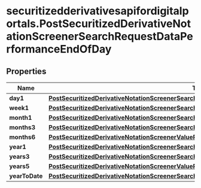 # securitizedderivativesapifordigitalportals.PostSecuritizedDerivativeNotationScreenerSearchRequestDataPerformanceEndOfDay

## Properties

Name | Type | Description | Notes
------------ | ------------- | ------------- | -------------
**day1** | [**PostSecuritizedDerivativeNotationScreenerSearchRequestDataPerformanceEndOfDayDay1**](PostSecuritizedDerivativeNotationScreenerSearchRequestDataPerformanceEndOfDayDay1.md) |  | [optional] 
**week1** | [**PostSecuritizedDerivativeNotationScreenerSearchRequestDataPerformanceEndOfDayWeek1**](PostSecuritizedDerivativeNotationScreenerSearchRequestDataPerformanceEndOfDayWeek1.md) |  | [optional] 
**month1** | [**PostSecuritizedDerivativeNotationScreenerSearchRequestDataPerformanceEndOfDayMonth1**](PostSecuritizedDerivativeNotationScreenerSearchRequestDataPerformanceEndOfDayMonth1.md) |  | [optional] 
**months3** | [**PostSecuritizedDerivativeNotationScreenerSearchRequestDataPerformanceEndOfDayMonths3**](PostSecuritizedDerivativeNotationScreenerSearchRequestDataPerformanceEndOfDayMonths3.md) |  | [optional] 
**months6** | [**PostSecuritizedDerivativeNotationScreenerValueRangesGetRequestDataVolatilityMonths6**](PostSecuritizedDerivativeNotationScreenerValueRangesGetRequestDataVolatilityMonths6.md) |  | [optional] 
**year1** | [**PostSecuritizedDerivativeNotationScreenerSearchRequestDataPerformanceEndOfDayYear1**](PostSecuritizedDerivativeNotationScreenerSearchRequestDataPerformanceEndOfDayYear1.md) |  | [optional] 
**years3** | [**PostSecuritizedDerivativeNotationScreenerSearchRequestDataPerformanceEndOfDayYears3**](PostSecuritizedDerivativeNotationScreenerSearchRequestDataPerformanceEndOfDayYears3.md) |  | [optional] 
**years5** | [**PostSecuritizedDerivativeNotationScreenerValueRangesGetRequestDataPerformanceEndOfDayYears5**](PostSecuritizedDerivativeNotationScreenerValueRangesGetRequestDataPerformanceEndOfDayYears5.md) |  | [optional] 
**yearToDate** | [**PostSecuritizedDerivativeNotationScreenerSearchRequestDataPerformanceEndOfDayYearToDate**](PostSecuritizedDerivativeNotationScreenerSearchRequestDataPerformanceEndOfDayYearToDate.md) |  | [optional] 



